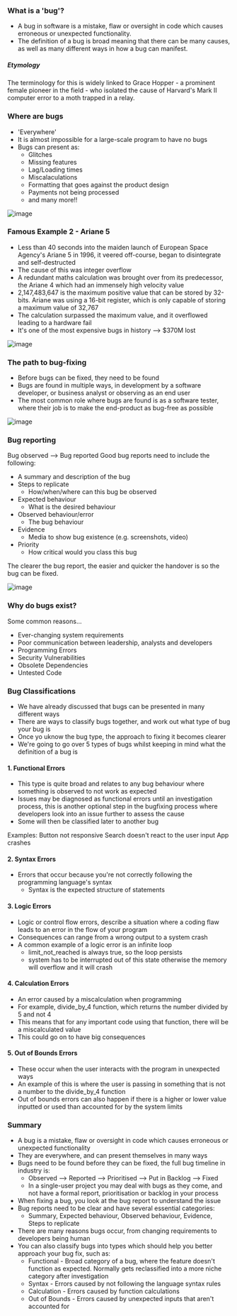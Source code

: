 ### What is a 'bug'?
- A bug in software is a mistake, flaw or oversight in code which causes erroneous or unexpected functionality.
- The definition of a bug is broad meaning that there can be many causes, as well as many different ways in how a bug can manifest.

##### Etymology
The terminology for this is widely linked to Grace Hopper - a prominent female pioneer in the field - who isolated the cause of Harvard's Mark II computer error to a moth trapped in a relay.

### Where are bugs
- 'Everywhere'
- It is almost impossible for a large-scale program to have no bugs
- Bugs can present as:
  - Glitches
  - Missing features
  - Lag/Loading times
  - Miscalaculations
  - Formatting that goes against the product design
  - Payments not being processed
  - and many more!!

![image](https://user-images.githubusercontent.com/60888123/172578629-1ee74aa5-1b9e-4be8-9111-928a2c540c22.png)

### Famous Example 2 - Ariane 5
- Less than 40 seconds into the maiden launch of European Space Agency's Ariane 5 in 1996, it veered off-course, began to disintegrate and self-destructed
- The cause of this was integer overflow
- A redundant maths calculation was brought over from its predecessor, the Ariane 4 which had an immensely high velocity value
- 2,147,483,647 is the maximum positive value that can be stored by 32-bits. Ariane was using a 16-bit register, which is only capable of storing a maximum value of 32,767
- The calculation surpassed the maximum value, and it overflowed leading to a hardware fail
- It's one of the most expensive bugs in history --> $370M lost

![image](https://user-images.githubusercontent.com/60888123/172579585-0cea114d-557b-440c-84f9-17677502a9ce.png)

### The path to bug-fixing
- Before bugs can be fixed, they need to be found
- Bugs are found in multiple ways, in development by a software developer, or business analyst or observing as an end user
- The most common role where bugs are found is as a software tester, where their job is to make the end-product as bug-free as possible

![image](https://user-images.githubusercontent.com/60888123/172580079-bc0ebbc1-7743-4dfc-b2c7-58963e083a6e.png)

### Bug reporting
Bug observed --> Bug reported
Good bug reports need to include the following:
- A summary and description of the bug
- Steps to replicate
  - How/when/where can this bug be observed
- Expected behaviour
  - What is the desired behaviour
- Observed behaviour/error
  - The bug behaviour
- Evidence
  - Media to show bug existence (e.g. screenshots, video)
- Priority
  - How critical would you class this bug

The clearer the bug report, the easier and quicker the handover is so the bug can be fixed.

![image](https://user-images.githubusercontent.com/60888123/172581018-7463cc12-9661-4738-bd38-e797249aad33.png)

### Why do bugs exist?
Some common reasons...
- Ever-changing system requirements
- Poor communication between leadership, analysts and developers
- Programming Errors
- Security Vulnerabilities
- Obsolete Dependencies
- Untested Code

### Bug Classifications
- We have already discussed that bugs can be presented in many different ways
- There are ways to classify bugs together, and work out what type of bug your bug is
- Once yo uknow the bug type, the approach to fixing it becomes clearer
- We're going to go over 5 types of bugs whilst keeping in mind what the definition of a bug is

#### 1. Functional Errors
- This type is quite broad and relates to any bug behaviour where something is observed to not work as expected
- Issues may be diagnosed as functional errors until an investigation process, this is another optional step in the bugfixing process where developers look into an issue further to assess the cause
- Some will then be classified later to another bug

Examples:
Button not responsive
Search doesn't react to the user input
App crashes

#### 2. Syntax Errors
- Errors that occur because you're not correctly following the programming language's syntax
  - Syntax is the expected structure of statements

#### 3. Logic Errors
- Logic or control flow errors, describe a situation where a coding flaw leads to an error in the flow of your program
- Consequences can range from a wrong output to a system crash
- A common example of a logic error is an infinite loop
  - limit_not_reached is always true, so the loop persists
  - system has to be interrupted out of this state otherwise the memory will overflow and it will crash

#### 4. Calculation Errors
- An error caused by a miscalculation when programming
- For example, divide_by_4 function, which returns the number divided by 5 and not 4
- This means that for any important code using that function, there will be a miscalculated value
- This could go on to have big consequences

#### 5. Out of Bounds Errors
- These occur when the user interacts with the program in unexpected ways
- An example of this is where the user is passing in something that is not a number to the divide_by_4 function
- Out of bounds errors can also happen if there is a higher or lower value inputted or used than accounted for by the system limits

### Summary
- A bug is a mistake, flaw or oversight in code which causes erroneous or unexpected functionality
- They are everywhere, and can present themselves in many ways
- Bugs need to be found before they can be fixed, the full bug timeline in industry is:
  - Observed --> Reported --> Prioritised --> Put in Backlog --> Fixed
  - In a single-user project you may deal with bugs as they come, and not have a formal report, prioritisation or backlog in your process
- When fixing a bug, you look at the bug report to understand the issue
- Bug reports need to be clear and have several essential categories:
  - Summary, Expected behaviour, Observed behaviour, Evidence, Steps to replicate
- There are many reasons bugs occur, from changing requirements to developers being human
- You can also classify bugs into types which should help you better approach your bug fix, such as:
  - Functional - Broad category of a bug, where the feature doesn't function as expected. Normally gets reclassified into a more niche category after investigation
  - Syntax - Errors caused by not following the language syntax rules
  - Calculation - Errors caused by function calculations
  - Out of Bounds - Errors caused by unexpected inputs that aren't accounted for
